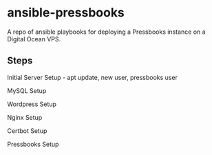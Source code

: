 # ansible-pressbooks

A repo of ansible playbooks for deploying a Pressbooks instance on a Digital Ocean VPS.

## Steps

Initial Server Setup - apt update, new user, pressbooks user

MySQL Setup

Wordpress Setup

Nginx Setup

Certbot Setup

Pressbooks Setup
